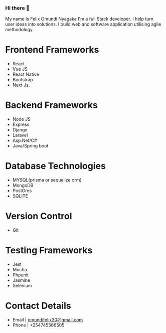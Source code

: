 ### Hi there 👋
My name is Felix Omundi Nyagaka I'm a full Stack developer. I help turn user ideas into solutions. I build web and software application utilising agile methodology. 
# Frontend Frameworks
- React
- Vue JS
- React Native
- Bootstrap
- Next Js.

# Backend Frameworks
- Node JS
- Express
- Django
- Laravel
- Asp.Net/C#
- Java/Spring boot 

# Database Technologies
- MYSQL(prisma or sequelize orm)
- MongoDB
- PostGres
- SQLITE
# Version Control 
- Git

# Testing Frameworks
- Jest
- Mocha
- Phpunit
- Jasmine
- Selenium

# Contact Details
- Email | omundifelix30@gmail.com
- Phone | +254745566505
  

<!--
**felixomundi/felixomundi** is a ✨ _special_ ✨ repository because its `README.md` (this file) appears on your GitHub profile.

Here are some ideas to get you started:

- 🔭 I’m currently working on ...
- 🌱 I’m currently learning ...
- 👯 I’m looking to collaborate on ...
- 🤔 I’m looking for help with ...
- 💬 Ask me about ...
- 📫 How to reach me: ...
- 😄 Pronouns: ...
- ⚡ Fun fact: ...
-->
